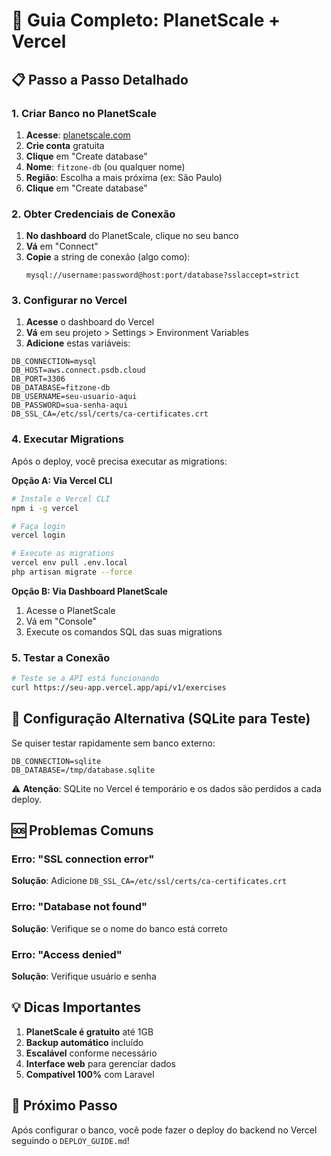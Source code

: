 # 🚀 Guia Completo: PlanetScale + Vercel

## 📋 Passo a Passo Detalhado

### 1. Criar Banco no PlanetScale

1. **Acesse**: [planetscale.com](https://planetscale.com)
2. **Crie conta** gratuita
3. **Clique** em "Create database"
4. **Nome**: `fitzone-db` (ou qualquer nome)
5. **Região**: Escolha a mais próxima (ex: São Paulo)
6. **Clique** em "Create database"

### 2. Obter Credenciais de Conexão

1. **No dashboard** do PlanetScale, clique no seu banco
2. **Vá** em "Connect"
3. **Copie** a string de conexão (algo como):
   ```
   mysql://username:password@host:port/database?sslaccept=strict
   ```

### 3. Configurar no Vercel

1. **Acesse** o dashboard do Vercel
2. **Vá** em seu projeto > Settings > Environment Variables
3. **Adicione** estas variáveis:

```env
DB_CONNECTION=mysql
DB_HOST=aws.connect.psdb.cloud
DB_PORT=3306
DB_DATABASE=fitzone-db
DB_USERNAME=seu-usuario-aqui
DB_PASSWORD=sua-senha-aqui
DB_SSL_CA=/etc/ssl/certs/ca-certificates.crt
```

### 4. Executar Migrations

Após o deploy, você precisa executar as migrations:

**Opção A: Via Vercel CLI**
```bash
# Instale o Vercel CLI
npm i -g vercel

# Faça login
vercel login

# Execute as migrations
vercel env pull .env.local
php artisan migrate --force
```

**Opção B: Via Dashboard PlanetScale**
1. Acesse o PlanetScale
2. Vá em "Console" 
3. Execute os comandos SQL das suas migrations

### 5. Testar a Conexão

```bash
# Teste se a API está funcionando
curl https://seu-app.vercel.app/api/v1/exercises
```

## 🔧 Configuração Alternativa (SQLite para Teste)

Se quiser testar rapidamente sem banco externo:

```env
DB_CONNECTION=sqlite
DB_DATABASE=/tmp/database.sqlite
```

⚠️ **Atenção**: SQLite no Vercel é temporário e os dados são perdidos a cada deploy.

## 🆘 Problemas Comuns

### Erro: "SSL connection error"
**Solução**: Adicione `DB_SSL_CA=/etc/ssl/certs/ca-certificates.crt`

### Erro: "Database not found"
**Solução**: Verifique se o nome do banco está correto

### Erro: "Access denied"
**Solução**: Verifique usuário e senha

## 💡 Dicas Importantes

1. **PlanetScale é gratuito** até 1GB
2. **Backup automático** incluído
3. **Escalável** conforme necessário
4. **Interface web** para gerenciar dados
5. **Compatível 100%** com Laravel

## 🎯 Próximo Passo

Após configurar o banco, você pode fazer o deploy do backend no Vercel seguindo o `DEPLOY_GUIDE.md`!

